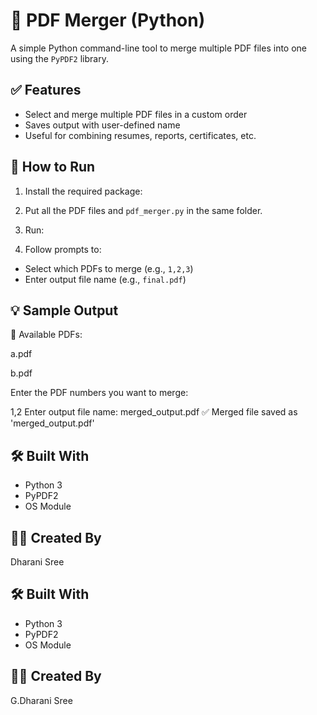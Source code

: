 # 📄 PDF Merger (Python)

A simple Python command-line tool to merge multiple PDF files into one using the `PyPDF2` library.

## ✅ Features
- Select and merge multiple PDF files in a custom order
- Saves output with user-defined name
- Useful for combining resumes, reports, certificates, etc.

## 🚀 How to Run

1. Install the required package:

2. Put all the PDF files and `pdf_merger.py` in the same folder.

3. Run:

4. Follow prompts to:
- Select which PDFs to merge (e.g., `1,2,3`)
- Enter output file name (e.g., `final.pdf`)

## 💡 Sample Output
📂 Available PDFs:

a.pdf

b.pdf

Enter the PDF numbers you want to merge:

1,2
Enter output file name:
merged_output.pdf
✅ Merged file saved as 'merged_output.pdf'

## 🛠 Built With
- Python 3
- PyPDF2
- OS Module

## 👩‍💻 Created By
Dharani Sree

## 🛠 Built With
- Python 3
- PyPDF2
- OS Module

## 👩‍💻 Created By
G.Dharani Sree


